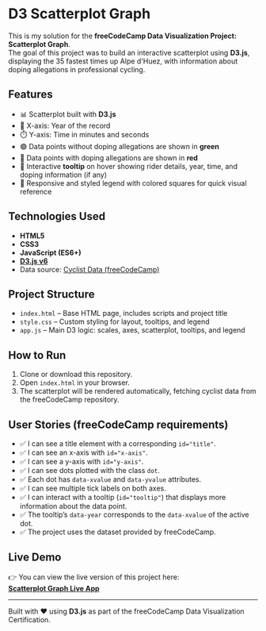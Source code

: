 # D3 Scatterplot Graph

This is my solution for the **freeCodeCamp Data Visualization Project: Scatterplot Graph**.  
The goal of this project was to build an interactive scatterplot using **D3.js**, displaying the 35 fastest times up Alpe d'Huez, with information about doping allegations in professional cycling.

## Features

- 📊 Scatterplot built with **D3.js**  
- 📅 X-axis: Year of the record  
- ⏱️ Y-axis: Time in minutes and seconds  
- 🟢 Data points without doping allegations are shown in **green**  
- 🔴 Data points with doping allegations are shown in **red**  
- 📝 Interactive **tooltip** on hover showing rider details, year, time, and doping information (if any)  
- 🎨 Responsive and styled legend with colored squares for quick visual reference  

## Technologies Used

- **HTML5**  
- **CSS3**  
- **JavaScript (ES6+)**  
- **[D3.js v6](https://d3js.org/)**  
- Data source: [Cyclist Data (freeCodeCamp)](https://raw.githubusercontent.com/freeCodeCamp/ProjectReferenceData/master/cyclist-data.json)

## Project Structure

- `index.html` – Base HTML page, includes scripts and project title  
- `style.css` – Custom styling for layout, tooltips, and legend  
- `app.js` – Main D3 logic: scales, axes, scatterplot, tooltips, and legend  

## How to Run

1. Clone or download this repository.  
2. Open `index.html` in your browser.  
3. The scatterplot will be rendered automatically, fetching cyclist data from the freeCodeCamp repository.  

## User Stories (freeCodeCamp requirements)

- ✅ I can see a title element with a corresponding `id="title"`.  
- ✅ I can see an x-axis with `id="x-axis"`.  
- ✅ I can see a y-axis with `id="y-axis"`.  
- ✅ I can see dots plotted with the class `dot`.  
- ✅ Each dot has `data-xvalue` and `data-yvalue` attributes.  
- ✅ I can see multiple tick labels on both axes.  
- ✅ I can interact with a tooltip (`id="tooltip"`) that displays more information about the data point.  
- ✅ The tooltip’s `data-year` corresponds to the `data-xvalue` of the active dot.  
- ✅ The project uses the dataset provided by freeCodeCamp.  

## Live Demo

👉 You can view the live version of this project here:  
**[Scatterplot Graph Live App](https://dallatikes.github.io/freeCodeCamp-d3-scatterplot/)**

---
Built with ❤️ using **D3.js** as part of the freeCodeCamp Data Visualization Certification.
